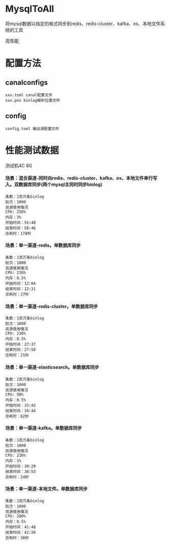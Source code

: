 # MysqlToAll

将mysql数据以指定的格式同步到redis、redis-cluster、kafka、es、本地文件系统的工具

高性能

# 配置方法

## canalconfigs
```
xxx.toml canal配置文件
xxx.pos binlog解析位置文件
```

## config
```
config.toml 输出源配置文件
```

# 性能测试数据

测试机4C 8G


#### 场景：混合渠道-同时向redis、redis-cluster、kafka、es、本地文件串行写入。双数据库同步(两个mysql主同时同步binlog)
```
条数：1百万条binlog
批次：1000
资源使用情况
CPU: 250%
内存：3%
开始时间：55:48
结束时间：58:46
总耗时：178秒
```


#### 场景：单一渠道-redis。单数据库同步
```
条数：1百万条binlog
批次：1000
资源使用情况
CPU: 230%
内存：0.5%
开始时间：12:04
结束时间：12:31
总耗时：27秒
```

#### 场景：单一渠道-redis-cluster。单数据库同步
```
条数：1百万条binlog
批次：1000
资源使用情况
CPU: 230%
内存：0.5%
开始时间：27:37
结束时间：27:58
总耗时：21秒
```

#### 场景：单一渠道-elasticsearch。单数据库同步
```
条数：1百万条binlog
批次：1000
资源使用情况
CPU: 90%
内存：0.5%
开始时间：33:42
结束时间：34:44
总耗时：62秒
```

#### 场景：单一渠道-kafka。单数据库同步
```
条数：1百万条binlog
批次：1000
资源使用情况
CPU: 230%
内存：1%
开始时间：38:29
结束时间：38:53
总耗时：24秒
```


#### 场景：单一渠道-本地文件。单数据库同步
```
条数：1百万条binlog
批次：1000
资源使用情况
CPU: 280%
内存：0.5%
开始时间：41:48
结束时间：42:26
总耗时：38秒
```
